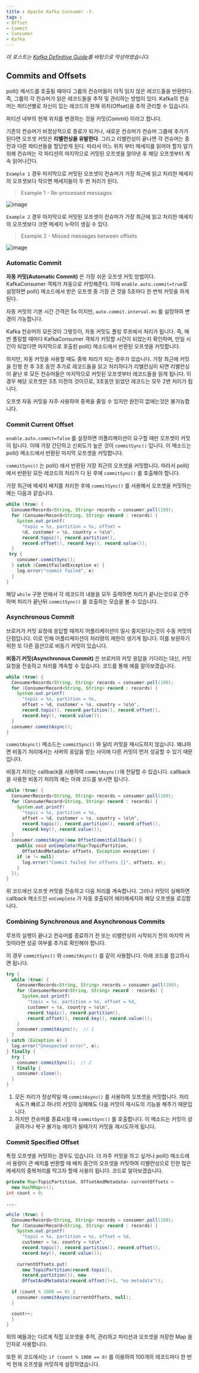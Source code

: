 ```yaml
---
title : Apache Kafka Consumer -3-
tags :
- Offset
- Commit
- Consumer
- Kafka
---
```


*이 포스트는 [Kafka Definitive Guide](https://github.com/Avkash/mldl/blob/master/pages/docs/books/confluent-kafka-definitive-guide-complete.pdf)를 바탕으로 작성하였습니다.*

## Commits and Offsets

poll() 메서드를 호출될 때마다 그룹의 컨슈머들이 아직 읽지 않은 레코드들을 반환한다. 즉, 그룹의 각 컨슈머가 읽은 레코드들을 추적 및 관리하는 방법이 있다. Kafka의 컨슈머는 파티션별로 자신이 있는 레코드의 현재 위치(Offset)을 추적 관리할 수 있습니다.

파티션 내부의 현재 위치를 변경하는 것을 커밋(Commit) 이라고 합니다.

기존의 컨슈머가 비정상적으로 종료가 되거나, 새로운 컨슈머가 컨슈머 그룹에 추가가 된다면 오프셋 커밋은 **리밸런싱을 유발한다**. 그리고 리밸런싱이 끝나면 각 컨슈머는 종전과 다른 파티션들을 할당받게 된다. 따라서 어느 위치 부터 메세지를 읽어야 할지 알기 위해 컨슈머는 각 파티션의 마지막으로 커밋된 오프셋을 알아낸 후 해당 오프셋부터 계속 읽어나간다.

`Example 1` 경우 마지막으로 커밋된 오프셋이 컨슈머가 가장 최근에 읽고 처리한 메세지의 오프셋보다 작으면 메세지들이 두 번 처리가 된다.

> Example 1 - Re-processed messages

![image](https://user-images.githubusercontent.com/44635266/70606302-80582880-1c3f-11ea-9e6b-5c612d90d7fc.png)

`Example 2` 경우 마지막으로 커밋된 오프셋이 컨슈머가 가장 최근에 읽고 처리한 메세지의 오프셋보다 크면 메세지 누락이 생길 수 있다.

> Example 2 - Missed messages between offsets

![image](https://user-images.githubusercontent.com/44635266/70606305-81895580-1c3f-11ea-9b4d-79e2062d500e.png)

### Automatic Commit

**자동 커밋(Automatic Commit)** 은 가장 쉬운 오프셋 커밋 방법이다. KafkaConsumer 객체가 자동으로 커밋해준다. 이때 `enable.auto.commit=true`로 설정하면 poll() 메소드에서 받은 오프셋 중 가장 큰 것을 5초마다 한 번씩 커밋을 하게 된다.

자동 커밋의 기본 시간 간격은 5s 이지만, `auto.commit.interval.ms` 를 설정하여 변경이 가능합니다. 

Kafka 컨슈머의 모든것이 그렇듯이, 자동 커밋도 폴링 루프에서 처리가 됩니다.  즉, 매번 폴링할 때마다 KafkaConsumer 객체가 커밋할 시간이 되었는지 확인하며, 만일 시간이 되었다면 마지막으로 호출된 poll() 메소드에서 반환된 오프셋을 커밋합니다.

하지만, 자동 커밋을 사용할 때도 중복 처리가 되는 경우가 있습니다. 가장 최근에 커밋을 진행 한 후 3초 동안 추가로 레코드들을 읽고 처리하다가 리밸런싱이 되면 리밸런싱이 끝난 후 모든 컨슈머들은 마지막으로 커밋된 오프셋부터 레코드들을 읽게 됩니다. 이 경우 해당 오프셋은 3초 이전의 것이므로, 3초동안 읽었던 레코드는 모두 2번 처리가 됩니다.

오프셋 자동 커밋을 자주 사용하여 중복을 줄일 수 있지만 완전히 없애는것은 불가능합니다.

### Commit Current Offset

`enable.auto.commit=false` 를 설정하면 어플리케이션이 요구할 때만 오프셋이 커밋이 됩니다. 이때 가장 간단하고 신뢰도가 높은 것이 `commitSync()` 입니다. 이 메소드는 poll() 메소드에서 반환된 마지막 오프셋을 커밋합니다.

`commitSync()` 는 poll() 에서 반환된 가장 최근의 오프셋을 커밋합니다. 따라서 poll() 에서 반환된 모든 레코드의 처리가 다 된 후에 `commitSync()` 를 호출해야 합니다.

가장 최근에 메세지 배치를 처리한 후에  `commitSync()` 를 사용해서 오프셋을 커밋하는 예는 다음과 같습니다.

```java
while (true) {
  ConsumerRecords<String, String> records = consumer.poll(100);
  for (ConsumerRecord<String, String> record : records) {
    System.out.printf(
      "topic = %s, partition = %s, offset =
      %d, customer = %s, country = %s\n",
      record.topic(), record.partition(),
      record.offset(), record.key(), record.value());
  }
 try {
    consumer.commitSync();
  } catch (CommitFailedException e) {
    log.error("commit failed", e)
  }
}
```

해당 `while` 구문 안에서 각 레코드의 내용을 모두 출력하면 처리가 끝나는것으로 간주하며 처리가 끝난뒤 `commitSync()` 를 호출하는 모습을 볼 수 있습니다.

### Asynchronous Commit

브로커가 커밋 요청에 응답할 때까지 어플리케이션이 일시 중지된다는것이 수동 커밋의 단점입니다. 이로 인해 어플리케이션이 처리량의 제한이 생기게 됩니다. 이를 보완하기 위한 또 다른 옵션으로 비동기 커밋이 있습니다.

**비동기 커밋(Asynchronous Commit)** 은 브로커의 커밋 응답을 기다리는 대신, 커밋 요청을 전송하고 처리를 계속할 수 있습니다. 코드를 통해 예를 알아보겠습니다.

```java
while (true) {
  ConsumerRecords<String, String> records = consumer.poll(100);
  for (ConsumerRecord<String, String> record : records) {
    System.out.printf(
      "topic = %s, partition = %s,
      offset = %d, customer = %s, country = %s\n",
      record.topic(), record.partition(), record.offset(),
      record.key(), record.value());
  }
  consumer.commitAsync();
}
```

`commitAsync()` 메소드는 `commitSync()` 와 달리 커밋을 재시도하지 않습니다. 왜냐하면 비동기 처리에서는 서버의 응답을 받는 사이에 다른 커밋이 먼저 성공할 수 있기 때문입니다.

비동기 처리는 callback을 사용하여 `commitAsync()`에 전달할 수 있습니다. callback을 사용한 비동기 처리의 예는 아래 코드를 보시면 됩니다.

```java
while (true) {
  ConsumerRecords<String, String> records = consumer.poll(100);
  for (ConsumerRecord<String, String> record : records) {
    System.out.printf(
      "topic = %s, partition = %s,
      offset = %d, customer = %s, country = %s\n",
      record.topic(), record.partition(), record.offset(),
      record.key(), record.value());
  }
  consumer.commitAsync(new OffsetCommitCallback() {
    public void onComplete(Map<TopicPartition,
      OffsetAndMetadata> offsets, Exception exception) {
    if (e != null)
      log.error("Commit failed for offsets {}", offsets, e);
    }
  });
}
```

위 코드에선 오프셋 커밋을 전송하고 다음 처리를 계속합니다. 그러나 커밋이 실패하면 callback 메소드인 `onComplete` 가 자동 호출되어 에러메세지와 해당 오프셋을 로깅합니다.

### Combining Synchronous and Asynchronous Commits

루프의 실행이 끝나고 컨슈머를 종료하기 전 또는 리밸런싱이 시작되기 전의 마지막 커밋이라면 성공 여부를 추가로 확인해야 합니다.

이 경우 `commitSync()` 와 `commitAsync()` 를 같이 사용합니다. 아래 코드를 참고하시면 됩니다.

```java
try {
  while (true) {
    ConsumerRecords<String, String> records = consumer.poll(100);
    for (ConsumerRecord<String, String> record : records) {
      System.out.printf(
        "topic = %s, partition = %s, offset = %d,
        customer = %s, country = %s\n",
        record.topic(), record.partition(),
        record.offset(), record.key(), record.value());
    }
    consumer.commitAsync();  // 1
  }
} catch (Exception e) {
  log.error("Unexpected error", e);
} finally {
  try {
    consumer.commitSync();  // 2
  } finally {
    consumer.close();
  }
}
```

1. 모든 처리가 정상적일 때 `commitAsync()` 를 사용하여 오프셋을 커밋합니다. 처리속도가 빠르고 하나의 커밋이 실패해도 다음 커밋이 재시도의 기능을 해주기 때문입니다.
2. 하지만 컨슈머를 종료시킬 때 `commitSync()` 를 호출합니다. 이 메소드는 커밋이 성공하거나 복구 불가능 에러가 될때가지 커밋을 재시도하게 됩니다.

### Commit Specified Offset

특정 오프셋을 커밋하는 경우도 있습니다. 더 자주 커밋을 하고 싶거나 poll() 메소드에서 용량이 큰 배치를 반환할 때 배치 중간의 오프셋을 커밋하여 리밸런싱으로 인한 많은 메세지의 중복처리를 막고자 할때 사용이 됩니다. 코드로 알아보겠습니다.

```java
private Map<TopicPartition, OffsetAndMetadata> currentOffsets =
  new HashMap<>();
int count = 0;

....

while (true) {
  ConsumerRecords<String, String> records = consumer.poll(100);
  for (ConsumerRecord<String, String> record : records) {
    System.out.printf(
      "topic = %s, partition = %s, offset = %d,
      customer = %s, country = %s\n",
      record.topic(), record.partition(), record.offset(),
      record.key(), record.value());
    
    currentOffsets.put(
      new TopicPartition(record.topic(),
      record.partition()), new
      OffsetAndMetadata(record.offset()+1, "no metadata"));
      
  if (count % 1000 == 0) {
    consumer.commitAsync(currentOffsets, null);
  }

  count++;
  }
}
```

위의 예들과는 다르게 직접 오프셋을 추적, 관리하고 파티션과 오프셋을 저장한 Map 을 인자로 사용합니다.

또한 위 코드에서는 `if (count % 1000 == 0)` 를 이용하여 100개의 레코드마다 한 번씩 현재 오프셋을 커밋하게 설정하였습니다.
